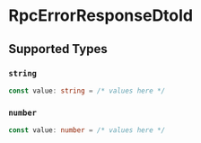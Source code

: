 # RpcErrorResponseDtoId


## Supported Types

### `string`

```typescript
const value: string = /* values here */
```

### `number`

```typescript
const value: number = /* values here */
```

